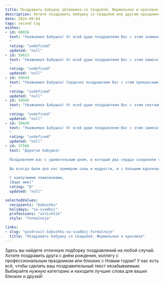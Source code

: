 ```yaml
---
title: Поздравить бабушку айтишника со Свадьбой. Формальное и красивое
description: Хотите поздравить бабушку со Свадьбой или другим праздником? Наш ИИ создаст незабываемое поздравление, а вы обязательно выделитесь среди других.  
date: 2024-09-04
tags: second tag
wishes:
- id: 60656
  text: "Уважаемая Бабушка! От всей души поздравляем Вас с этим знаменательным событием - свадьбой ваших внуков! Желаем Вам крепкого здоровья, долгих лет жизни, благополучия и семейного счастья! Пусть любовь и радость всегда будут в Вашем доме!
  "
  rating: "undefined"
  updated: "null"
- id: 59623
  text: "Уважаемая Бабушка! От всей души поздравляем Вас с этим замечательным событием - свадьбой! Желаем Вам огромного счастья, любви, семейного благополучия и долгих лет совместной жизни! Пусть эта новая глава Вашей жизни будет наполнена радостью, взаимопониманием и нежностью.
  "
  rating: "undefined"
  updated: "null"
- id: 59444
  text: "Уважаемая Бабушка! Сердечно поздравляем Вас с этим прекрасным событием - свадьбой! Пусть семейная жизнь Вашего (имя внука/внучки) будет наполнена радостью, любовью, взаимопониманием и успехами.  Желаем Вам долгой и счастливой жизни, крепкого здоровья и благополучия. Пускай профессия (имя внука/внучки) - айтишника - приносит не только финансовое благополучие, но и позволяет  реализовать все задуманные проекты.
  "
  rating: "undefined"
  updated: "null"
- id: 58945
  text: "Уважаемая Бабушка! От всей души поздравляем Вас с этим светлым и радостным днем – днем Вашей свадьбы! Желаем Вам долгих лет счастливой семейной жизни, наполненных любовью, взаимопониманием и крепким здоровьем. Пусть Ваша жизнь будет полна радости, а каждое мгновение приносит Вам только позитивные эмоции!
  "
  rating: "undefined"
  updated: "null"
- id: 58449
  text: "Уважаемая Бабушка! От всей души поздравляем Вас с этим замечательным днем - днем свадьбы! Желаем Вам и Вашему супругу долгих лет совместной жизни, наполненных счастьем, любовью и взаимопониманием. Пусть каждый день будет ярким и запоминающимся, а Ваша любовь с годами только крепнет.
  "
  rating: "undefined"
  updated: "null"
- id: 37566
  text: "Дорогая бабушка!
  
  Поздравляем вас с удивительным днем, в который два сердца соединили свои судьбы, празднуя свою свадьбу! В этот знаменательный момент хочется пожелать вам счастья, любви и гармонии в вашей новой жизни. Пусть каждый день приносит радость, а забота и поддержка друг друга станут основой вашего совместного пути.
  
  Вы всегда были для нас примером силы и мудрости, и с большим вдохновением мы наблюдаем за тем, как любовь может преодолевать любые преграды. Желаем, чтобы каждый миг, проведенный вместе, был наполнен искренними эмоциями и счастливыми воспоминаниями.
  
  С наилучшими пожеланиями,
  [Ваше имя]"
  rating: "0"
  updated: "null"

selectedValues:
  recipients: "babushku"
  holidays: "so-svadboj"
  professions: "aitishnik"
  style: "formalnoje"

links:
- slug: "pozdravit-babushku-so-svadboj-formalnoje"
  title: "Поздравить бабушку со Свадьбой. Формальное и красивое"
---
```


Здесь вы найдете отличную подборку поздравлений на любой случай. 
Хотите поздравить друга с днём рождения, коллегу с профессиональным праздником или близких с Новым годом? У нас есть всё, чтобы сделать ваш поздравительный текст незабываемым. Выбирайте нужную категорию и находите лучшие слова для ваших близких и друзей!

